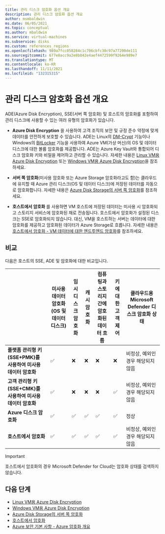 ```yaml
---
title: 관리 디스크 암호화 옵션 개요
description: 관리 디스크 암호화 옵션 개요
author: msmbaldwin
ms.date: 06/05/2021
ms.topic: conceptual
ms.author: mbaldwin
ms.service: virtual-machines
ms.subservice: disks
ms.custom: references_regions
ms.openlocfilehash: 989a7fcc058284c1c706cbfc30c97a77200de111
ms.sourcegitcommit: 677e8acc9a2e8b842e4aef4472599f9264e989e7
ms.translationtype: MT
ms.contentlocale: ko-KR
ms.lasthandoff: 11/11/2021
ms.locfileid: "132315315"
---
```

# <a name="overview-of-managed-disk-encryption-options"></a>관리 디스크 암호화 옵션 개요

ADE(Azure Disk Encryption), SSE(서버 쪽 암호화) 및 호스트의 암호화를 포함하여 관리 디스크에 사용할 수 있는 여러 유형의 암호화가 있습니다.

- **Azure Disk Encryption** 을 사용하여 고객 조직의 보안 및 규정 준수 약정에 맞게 데이터를 안전하게 보호할 수 있습니다. ADE는 Linux의 [DM-Crypt](https://wikipedia.org/wiki/Dm-crypt) 기능이나 Windows의 [BitLocker](https://wikipedia.org/wiki/BitLocker) 기능을 사용하여 Azure VM(가상 머신)의 OS 및 데이터 디스크에 대한 볼륨 암호화를 제공합니다. ADE는 Azure Key Vault와 통합되어 디스크 암호화 키와 비밀을 제어하고 관리할 수 있습니다.  자세한 내용은 [Linux VM용 Azure Disk Encryption](./linux/disk-encryption-overview.md) 또는 [Windows VM용 Azure Disk Encryption](./windows/disk-encryption-overview.md)을 참조하세요.

- **서버 쪽 암호화**(미사용 암호화 또는 Azure Storage 암호화라고도 함)는 클라우드에 유지할 때 Azure 관리 디스크(OS 및 데이터 디스크)에 저장된 데이터를 자동으로 암호화합니다.  자세한 내용은 [Azure Disk Storage의 서버 쪽 암호화](./disk-encryption.md)를 참조하세요.

- **호스트에서 암호화** 를 사용하면 VM 호스트에 저장된 데이터는 미사용 시 암호화되고 스토리지 서비스에 암호화된 채로 전송됩니다. 호스트에서 암호화가 설정된 디스크는 SSE로 암호화되지 않습니다. 대신, VM을 호스트하는 서버는 데이터에 대한 암호화를 제공하고 암호화된 데이터가 Azure Storage로 흐릅니다. 자세한 내용은 [호스트에서 암호화 - VM 데이터에 대한 엔드투엔드 암호화](./disk-encryption.md#encryption-at-host---end-to-end-encryption-for-your-vm-data)를 참조하세요.

## <a name="comparison"></a>비교

다음은 호스트의 SSE, ADE 및 암호화에 대한 비교입니다.

| | 미사용 데이터 암호화(OS 및 데이터 디스크) | 임시 디스크 암호화 | 캐시 암호화 | 컴퓨팅과 스토리지 간에 암호화된 데이터 흐름 | 키에 대한 고객 제어 | 클라우드용 Microsoft Defender 디스크 암호화 상태 |
|--|--|--|--|--|--|--|
| **플랫폼 관리형 키(SSE+PMK)를 사용하여 미사용 데이터 암호화** | &#x2705; | &#10060; | &#10060; | &#10060; | &#10060; | 비정상, 예외인 경우 해당되지 않음 |
| **고객 관리형 키(SSE+CMK)를 사용하여 미사용 데이터 암호화** | &#x2705; | &#10060; | &#10060; | &#10060; | &#x2705; | 비정상, 예외인 경우 해당되지 않음 |
| **Azure 디스크 암호화** | &#x2705; | &#x2705; | &#x2705; | &#x2705; | &#x2705; | 정상 |
| **호스트에서 암호화**  | &#x2705; | &#x2705; | &#x2705; | &#x2705; | &#x2705; | 비정상, 예외인 경우 해당되지 않음 |

> [!Important]
> 호스트에서 암호화의 경우 Microsoft Defender for Cloud는 암호화 상태를 검색하지 않습니다.

## <a name="next-steps"></a>다음 단계

- [Linux VM용 Azure Disk Encryption](./linux/disk-encryption-overview.md)
- [Windows VM용 Azure Disk Encryption](./windows/disk-encryption-overview.md)
- [Azure Disk Storage의 서버 쪽 암호화](./disk-encryption.md)
- [호스트에서 암호화](./disk-encryption.md#encryption-at-host---end-to-end-encryption-for-your-vm-data)
- [Azure 보안 기본 사항 - Azure 암호화 개요](../security/fundamentals/encryption-overview.md)
